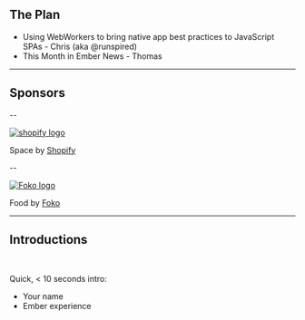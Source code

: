 ## The Plan

- Using WebWorkers to bring native app best practices to JavaScript SPAs - Chris (aka @runspired)
- This Month in Ember News - Thomas

---

## Sponsors

--

[![shopify logo](../../img/sponsors/shopify-logo.png)](http://shopify.com)

Space by [Shopify](http://shopify.com)

--

<a href="http://foko.co">
	<img src="../../img/sponsors/foko-logo.png" alt="Foko logo" style="background-color: rgba(255,255,255,0.9);">
</a>

Food by [Foko](http://foko.co)


<!--
--

[![Miralaw logo](../../img/sponsors/miralaw-logo.png)](http://miralaw.ca)

Beer by [Miralaw](http://miralaw.ca)

<small>Please drink (and eat!) responsibly - don't drink & drive!<small> -->

---

## Introductions

<br />

Quick, < 10 seconds intro:

- Your name
- Ember experience

